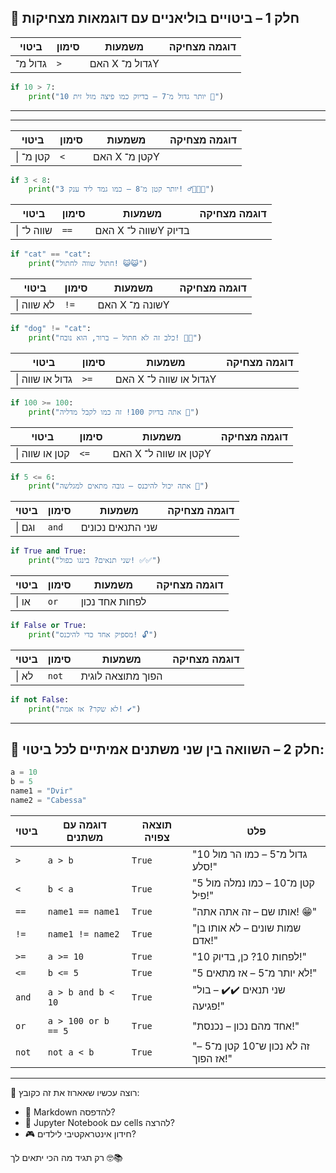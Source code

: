 ## 🔹 חלק 1 – ביטויים בוליאניים עם דוגמאות מצחיקות

| ביטוי   | סימון | משמעות         | דוגמה מצחיקה |
| ------- | ----- | -------------- | ------------ |
| גדול מ־ | `>`   | האם X גדול מ־Y |              |

```python
if 10 > 7:
    print("10 יותר גדול מ־7 – בדיוק כמו פיצה מול זית 🍕")  
```
---
---


| ביטוי   | סימון | משמעות         | דוגמה מצחיקה |
| ------- | ----- | -------------- | ------------ |
\| קטן מ־ | `<` | האם X קטן מ־Y |

```python
if 3 < 8:
    print("3 יותר קטן מ־8 – כמו גמד ליד ענק! 🧍‍♂️👨‍🦰")  
```


| ביטוי   | סימון | משמעות         | דוגמה מצחיקה |
| ------- | ----- | -------------- | ------------ |
\| שווה ל־ | `==` | האם X שווה ל־Y בדיוק |

```python
if "cat" == "cat":
    print("חתול שווה לחתול! 😺😺")  
```


| ביטוי   | סימון | משמעות         | דוגמה מצחיקה |
| ------- | ----- | -------------- | ------------ |
\| לא שווה | `!=` | האם X שונה מ־Y |

```python
if "dog" != "cat":
    print("כלב זה לא חתול – ברור, הוא נובח! 🐶🙀")  
```


| ביטוי   | סימון | משמעות         | דוגמה מצחיקה |
| ------- | ----- | -------------- | ------------ |
\| גדול או שווה | `>=` | האם X גדול או שווה ל־Y |

```python
if 100 >= 100:
    print("אתה בדיוק 100! זה כמו לקבל מדליה 🏅")  
```


| ביטוי   | סימון | משמעות         | דוגמה מצחיקה |
| ------- | ----- | -------------- | ------------ |
\| קטן או שווה | `<=` | האם X קטן או שווה ל־Y |

```python
if 5 <= 6:
    print("אתה יכול להיכנס – גובה מתאים למגלשה 🎢")  
```


| ביטוי   | סימון | משמעות         | דוגמה מצחיקה |
| ------- | ----- | -------------- | ------------ |
\| וגם | `and` | שני התנאים נכונים |

```python
if True and True:
    print("שני תנאים? בינגו כפול! ✅✅")  
```


| ביטוי   | סימון | משמעות         | דוגמה מצחיקה |
| ------- | ----- | -------------- | ------------ |
\| או | `or` | לפחות אחד נכון |

```python
if False or True:
    print("מספיק אחד כדי להיכנס! 🔓")  
```


| ביטוי   | סימון | משמעות         | דוגמה מצחיקה |
| ------- | ----- | -------------- | ------------ |
\| לא | `not` | הפוך מתוצאה לוגית |

```python
if not False:
    print("לא שקר? אז אמת! ✔️")  
```

---

## 🔸 חלק 2 – השוואה בין שני משתנים אמיתיים לכל ביטוי:

```python
a = 10
b = 5
name1 = "Dvir"
name2 = "Cabessa"
```

| ביטוי | דוגמה עם משתנים     | תוצאה צפויה | פלט                                  |
| ----- | ------------------- | ----------- | ------------------------------------ |
| `>`   | `a > b`             | `True`      | "10 גדול מ־5 – כמו הר מול סלע!"      |
| `<`   | `b < a`             | `True`      | "5 קטן מ־10 – כמו נמלה מול פיל!"     |
| `==`  | `name1 == name1`    | `True`      | "אותו שם – זה אתה אתה! 😁"           |
| `!=`  | `name1 != name2`    | `True`      | "שמות שונים – לא אותו בן אדם!"       |
| `>=`  | `a >= 10`           | `True`      | "10 לפחות 10? כן, בדיוק!"            |
| `<=`  | `b <= 5`            | `True`      | "5 לא יותר מ־5 – אז מתאים!"          |
| `and` | `a > b and b < 10`  | `True`      | "שני תנאים ✔️✔️ – בול פגיעה!"        |
| `or`  | `a > 100 or b == 5` | `True`      | "אחד מהם נכון – נכנסת!"              |
| `not` | `not a < b`         | `True`      | "זה לא נכון ש־10 קטן מ־5 – אז הפוך!" |

---

🎁 רוצה עכשיו שאארוז את זה כקובץ:

* 📄 Markdown להדפסה?
* 📘 Jupyter Notebook עם cells להרצה?
* 🎮 חידון אינטראקטיבי לילדים?

רק תגיד מה הכי יתאים לך 🤓📚

